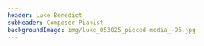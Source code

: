 ```yaml
---
header: Luke Benedict
subHeader: Composer-Pianist
backgroundImage: img/luke_053025_pieced-media_-96.jpg
---
```

